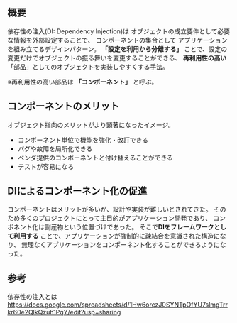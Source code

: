 ## 概要
依存性の注入(DI: Dependency Injection)は
オブジェクトの成立要件として必要な情報を外部設定することで、
コンポーネントの集合として  アプリケーションを組み立てるデザインパターン。
**「設定を利用から分離する」** ことで、設定の変更だけでオブジェクトの振る舞いを変更することができる、
**再利用性の高い**「部品」としてのオブジェクトを実装しやすくする手法。

※再利用性の高い部品は **「コンポーネント」** と呼ぶ。

## コンポーネントのメリット
オブジェクト指向のメリットがより顕著になったイメージ。
- コンポーネント単位で機能を強化・改訂できる
- バグや故障を局所化できる
- ベンダ提供のコンポーネントと付け替えることができる
- テストが容易になる

## DIによるコンポーネント化の促進
コンポーネントはメリットが多いが、設計や実装が難しいとされてきた。
そのため多くのプロジェクトにとって主目的がアプリケーション開発であり、
コンポネント化は副産物という位置づけであった。
そこで**DIをフレームワークとして利用する** ことで、アプリケーションが強制的に疎結合を意識された構造になり、
無理なくアプリケーションをコンポーネント化することができるようになった。

## 参考
依存性の注入とは  
https://docs.google.com/spreadsheets/d/1Hw6orczJ0SYNTpOfYU7slmgTrrkr60e2QlkQzuh1PqY/edit?usp=sharing
